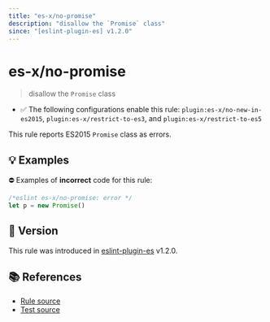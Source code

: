 ```yaml
---
title: "es-x/no-promise"
description: "disallow the `Promise` class"
since: "[eslint-plugin-es] v1.2.0"
---
```


# es-x/no-promise
> disallow the `Promise` class

- ✅ The following configurations enable this rule: `plugin:es-x/no-new-in-es2015`, `plugin:es-x/restrict-to-es3`, and `plugin:es-x/restrict-to-es5`

This rule reports ES2015 `Promise` class as errors.

## 💡 Examples

⛔ Examples of **incorrect** code for this rule:

<eslint-playground type="bad">

```js
/*eslint es-x/no-promise: error */
let p = new Promise()
```

</eslint-playground>

## 🚀 Version

This rule was introduced in [eslint-plugin-es] v1.2.0.

[eslint-plugin-es]: https://github.com/mysticatea/eslint-plugin-es

## 📚 References

- [Rule source](https://github.com/ota-meshi/eslint-plugin-es-x/blob/master/lib/rules/no-promise.js)
- [Test source](https://github.com/ota-meshi/eslint-plugin-es-x/blob/master/tests/lib/rules/no-promise.js)
